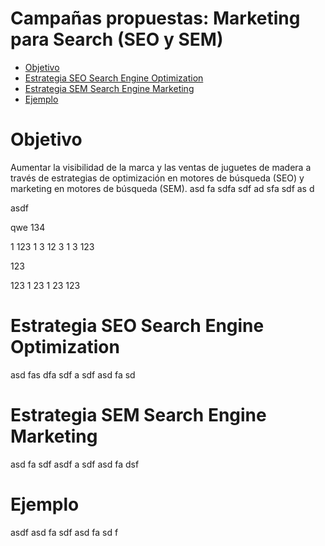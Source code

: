 
# Campañas propuestas: Marketing para Search (SEO y SEM)



- [Objetivo](#objetivo)
- [Estrategia SEO Search Engine Optimization](#Estrategia-SEO-Search-Engine-Optimization)
- [Estrategia SEM Search Engine Marketing](#Estrategia-SEM-Search-Engine-Marketing)
- [Ejemplo](#ejemplo)

# Objetivo
Aumentar la visibilidad de la marca y las ventas de juguetes de madera a través de estrategias de optimización en motores de búsqueda (SEO) y marketing en motores de búsqueda (SEM).
asd
fa
sdfa
sdf
ad
sfa
sdf
as
d

asdf

qwe
134

1
123
1
3
12
3
1
3
123

123


123
1
23
1
23
123


# Estrategia SEO Search Engine Optimization

asd
fas
dfa
sdf
a
sdf
asd
fa
sd
# Estrategia SEM Search Engine Marketing

asd
fa
sdf
asdf
a
sdf
asd
fa
dsf

# Ejemplo
asdf
asd
fa
sdf
asd
fa
sd
f
